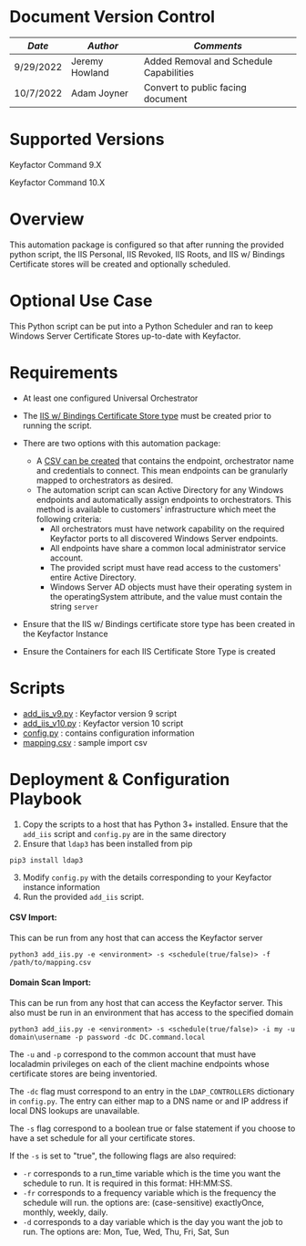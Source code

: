 # **Document Version Control**

| **_Date_** | **_Author_** | **_Comments_** |
|--|--|--|
| 9/29/2022 | Jeremy Howland | Added Removal and Schedule Capabilities |
| 10/7/2022 | Adam Joyner | Convert to public facing document | 


# **Supported Versions**

Keyfactor Command 9.X 

Keyfactor Command 10.X

# **Overview**
This automation package is configured so that after running the provided python script, the IIS Personal, IIS Revoked, IIS Roots, and IIS w/ Bindings Certificate stores will be created and optionally scheduled.

# **Optional Use Case**
This Python script can be put into a Python Scheduler and ran to keep Windows Server Certificate Stores up-to-date with Keyfactor.

# **Requirements**

* At least one configured Universal Orchestrator

* The [IIS w/ Bindings Certificate Store type](https://github.com/Keyfactor/gps-configuration-playbooks/blob/main/attachments/certificate_store_creation/IIS_With_Binding.ps1) must be created prior to running the script.

* There are two options with this automation package: 

   * A [CSV can be created](mapping.csv) that contains the endpoint, orchestrator name and credentials to connect. This mean endpoints can be granularly mapped to orchestrators as desired. 
   * The automation script can scan Active Directory for any Windows endpoints and automatically assign endpoints to orchestrators. This method is available to customers' infrastructure which meet the following criteria: 
     *   All orchestrators must have network capability on the required Keyfactor ports to all discovered Windows Server endpoints.
     *   All endpoints have share a common local administrator service account.
     *   The provided script must have read access to the customers' entire Active Directory.
     *   Windows Server AD objects must have their operating system in the operatingSystem attribute, and the value must contain the string `server`
* Ensure that the IIS w/ Bindings certificate store type has been created in the Keyfactor Instance
* Ensure the Containers for each IIS Certificate Store Type is created

# **Scripts**
 * [add_iis_v9.py](https://github.com/Keyfactor/gps-configuration-playbooks/blob/main/attachments/certificate_store_automation/add_iis_v9.py) : Keyfactor version 9 script
 * [add_iis_v10.py](https://github.com/Keyfactor/gps-configuration-playbooks/blob/main/attachments/certificate_store_automation/add_iis_v10.py) : Keyfactor version 10 script
 * [config.py](https://github.com/Keyfactor/gps-configuration-playbooks/blob/main/attachments/certificate_store_automation/config.py) : contains configuration information
 * [mapping.csv](https://github.com/Keyfactor/gps-configuration-playbooks/blob/main/attachments/certificate_store_automation/mapping.csv) : sample import csv

# **Deployment & Configuration Playbook**

1.  Copy the scripts to a host that has Python 3+ installed. Ensure that the `add_iis` script and `config.py` are in the same directory
2.  Ensure that `ldap3` has been installed from pip
```
pip3 install ldap3
``` 
3. Modify `config.py` with the details corresponding to your Keyfactor instance information
4. Run the provided `add_iis` script. 
#### **CSV Import:**
This can be run from any host that can access the Keyfactor server
```
python3 add_iis.py -e <environment> -s <schedule(true/false)> -f /path/to/mapping.csv
```

#### **Domain Scan Import:**
This can be run from any host that can access the Keyfactor server. This also must be run in an environment that has access to the specified domain
```
python3 add_iis.py -e <environment> -s <schedule(true/false)> -i my -u domain\username -p password -dc DC.command.local
```
The `-u` and `-p` correspond to the common account that must have localadmin privileges on each of the client machine endpoints whose certificate stores are being inventoried.

The `-dc` flag must correspond to an entry in the `LDAP_CONTROLLERS` dictionary in `config.py`. The entry can either map to a DNS name or and IP address if local DNS lookups are unavailable.

The `-s` flag correspond to a boolean true or false statement if you choose to have a set schedule for all your certificate stores.

If the `-s` is set to "true", the following flags are also required: 
* `-r` corresponds to a run_time variable which is the time you want the schedule to run.  It is required in this format: HH:MM:SS.
* `-fr` corresponds to a frequency variable which is the frequency the schedule will run.  the  options are: (case-sensitive) exactlyOnce, monthly, weekly, daily.
* `-d` corresponds to a day variable which is the day you want the job to run.  The options are: Mon, Tue, Wed, Thu, Fri, Sat, Sun
